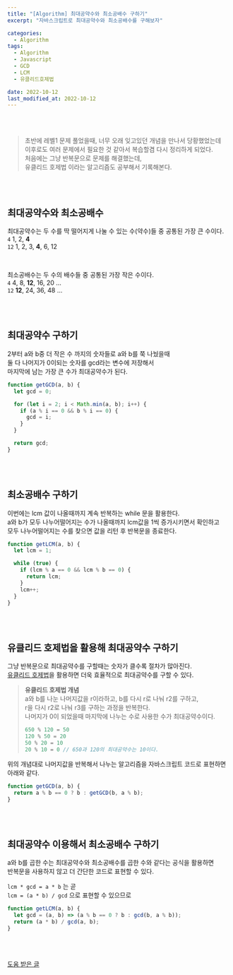 ```yaml
---
title: "[Algorithm] 최대공약수와 최소공배수 구하기"
excerpt: "자바스크립트로 최대공약수와 최소공배수를 구해보자"

categories:
  - Algorithm
tags:
  - Algorithm
  - Javascript
  - GCD
  - LCM
  - 유클리드호제법

date: 2022-10-12
last_modified_at: 2022-10-12
---
```


<br>
<br>

> 초반에 레벨1 문제 풀었을때, 너무 오래 잊고있던 개념을 만나서 당황했었는데<br>
> 이후로도 여러 문제에서 필요한 것 같아서 복습할겸 다시 정리하게 되었다.<br>
> 처음에는 그냥 반복문으로 문제를 해결했는데,<br>
> 유클리드 호제법 이라는 알고리즘도 공부해서 기록해본다.

<br>
<br>

## 최대공약수와 최소공배수

최대공약수는 두 수를 딱 떨어지게 나눌 수 있는 수(약수)들 중 공통된 가장 큰 수이다.<br>
`4` 1, 2, **4**<br>
`12` 1, 2, 3, **4**, 6, 12

<br>

최소공배수는 두 수의 배수들 중 공통된 가장 작은 수이다.<br>
`4` 4, 8, **12**, 16, 20 ...<br>
`12` **12**, 24, 36, 48 ...

<br>
<br>

## 최대공약수 구하기

2부터 a와 b중 더 작은 수 까지의 숫자들로 a와 b를 쭉 나눴을때<br>
둘 다 나머지가 0이되는 숫자를 gcd라는 변수에 저장해서<br>
마지막에 남는 가장 큰 수가 최대공약수가 된다.

```javascript
function getGCD(a, b) {
  let gcd = 0;

  for (let i = 2; i < Math.min(a, b); i++) {
    if (a % i == 0 && b % i == 0) {
      gcd = i;
    }
  }

  return gcd;
}
```

<br>
<br>

## 최소공배수 구하기

이번에는 lcm 값이 나올때까지 계속 반복하는 while 문을 활용한다.<br>
a와 b가 모두 나누어떨어지는 수가 나올때까지 lcm값을 1씩 증가시키면서 확인하고<br>
모두 나누어떨어지는 수를 찾으면 값을 리턴 후 반복문을 종료한다.

```javascript
function getLCM(a, b) {
  let lcm = 1;

  while (true) {
    if (lcm % a == 0 && lcm % b == 0) {
      return lcm;
    }
    lcm++;
  }
}
```

<br>
<br>

## 유클리드 호제법을 활용해 최대공약수 구하기

그냥 반복문으로 최대공약수를 구할때는 숫자가 클수록 절차가 많아진다.<br>
[유클리드 호제법]을 활용하면 더욱 효율적으로 최대공약수를 구할 수 있다.

> **유클리드 호제법 개념**<br>
> a와 b를 나눈 나머지값을 r이라하고, b를 다시 r로 나눠 r2를 구하고,<br>
> r을 다시 r2로 나눠 r3를 구하는 과정을 반복한다.<br>
> 나머지가 0이 되었을때 마지막에 나누는 수로 사용한 수가 최대공약수이다.
>
> ```javascript
> 650 % 120 = 50
> 120 % 50 = 20
> 50 % 20 = 10
> 20 % 10 = 0 // 650과 120의 최대공약수는 10이다.
> ```

위의 개념대로 나머지값을 반복해서 나누는 알고리즘을 자바스크립트 코드로 표현하면 아래와 같다.

```javascript
function getGCD(a, b) {
  return a % b == 0 ? b : getGCD(b, a % b);
}
```

<br>
<br>

## 최대공약수 이용해서 최소공배수 구하기

a와 b를 곱한 수는 최대공약수와 최소공배수를 곱한 수와 같다는 공식을 활용하면<br>
반복문을 사용하지 않고 더 간단한 코드로 표현할 수 있다.

`lcm * gcd = a * b` 는 곧<br>
`lcm = (a * b) / gcd` 으로 표현할 수 있으므로

```javascript
function getLCM(a, b) {
  let gcd = (a, b) => (a % b == 0 ? b : gcd(b, a % b));
  return (a * b) / gcd(a, b);
}
```

<br>
<br>

[도움 받은 글]

[유클리드 호제법]: https://ko.wikipedia.org/wiki/%EC%9C%A0%ED%81%B4%EB%A6%AC%EB%93%9C_%ED%98%B8%EC%A0%9C%EB%B2%95
[도움 받은 글]: https://velog.io/@devjade/JavaScript%EB%A1%9C-%EC%B5%9C%EB%8C%80%EA%B3%B5%EC%95%BD%EC%88%98GCD-%EC%B5%9C%EC%86%8C%EA%B3%B5%EB%B0%B0%EC%88%98LCM-%EA%B5%AC%ED%95%98%EA%B8%B0

